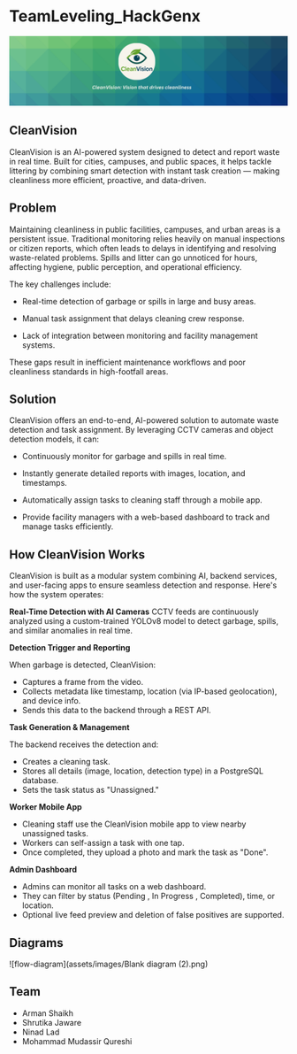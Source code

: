 # TeamLeveling_HackGenx

![cleanvision banner](assets/images/CleanVisionimg.png)

## CleanVision

CleanVision is an AI-powered system designed to detect and report waste in real time. Built for cities, campuses, and public spaces, it helps tackle littering by combining smart detection with instant task creation — making cleanliness more efficient, proactive, and data-driven.

## Problem

Maintaining cleanliness in public facilities, campuses, and urban areas is a persistent issue. Traditional monitoring relies heavily on manual inspections or citizen reports, which often leads to delays in identifying and resolving waste-related problems. Spills and litter can go unnoticed for hours, affecting hygiene, public perception, and operational efficiency.

The key challenges include:

 - Real-time detection of garbage or spills in large and busy areas.

 - Manual task assignment that delays cleaning crew response.

 - Lack of integration between monitoring and facility management systems.


These gaps result in inefficient maintenance workflows and poor cleanliness standards in high-footfall areas.

## Solution


CleanVision offers an end-to-end, AI-powered solution to automate waste detection and task assignment. By leveraging CCTV cameras and object detection models, it can:

 - Continuously monitor for garbage and spills in real time.

 - Instantly generate detailed reports with images, location, and timestamps.

 - Automatically assign tasks to cleaning staff through a mobile app.

 - Provide facility managers with a web-based dashboard to track and manage tasks efficiently.

## How CleanVision Works

CleanVision is built as a modular system combining AI, backend services, and user-facing apps to ensure seamless detection and response. Here's how the system operates:

**Real-Time Detection with AI Cameras**
CCTV feeds are continuously analyzed using a custom-trained YOLOv8 model to detect garbage, spills, and similar anomalies in real time.


**Detection Trigger and Reporting**

When garbage is detected, CleanVision:
 - Captures a frame from the video.
 - Collects metadata like timestamp, location (via IP-based geolocation), and device info.
 - Sends this data to the backend through a REST API.



**Task Generation & Management**

The backend receives the detection and:
 - Creates a cleaning task.
 - Stores all details (image, location, detection type) in a PostgreSQL database.
 - Sets the task status as "Unassigned."



**Worker Mobile App**

 - Cleaning staff use the CleanVision mobile app to view nearby unassigned tasks.
 - Workers can self-assign a task with one tap.
 - Once completed, they upload a photo and mark the task as "Done".



**Admin Dashboard**

 - Admins can monitor all tasks on a web dashboard.
 - They can filter by status (Pending , In Progress , Completed), time, or location.
 - Optional live feed preview and deletion of false positives are supported.

## Diagrams

![flow-diagram](assets/images/Blank diagram (2).png)

## Team
 - Arman Shaikh
 - Shrutika Jaware
 - Ninad Lad
 - Mohammad Mudassir Qureshi

